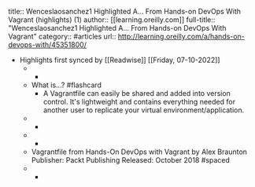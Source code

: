 title:: Wenceslaosanchez1 Highlighted A... From Hands-on DevOps With Vagrant (highlights) (1)
author:: [[learning.oreilly.com]]
full-title:: "Wenceslaosanchez1 Highlighted A... From Hands-on DevOps With Vagrant"
category:: #articles
url:: http://learning.oreilly.com/a/hands-on-devops-with/45351800/

- Highlights first synced by [[Readwise]] [[Friday, 07-10-2022]]
	- -
	- What is...? #flashcard
		- A Vagrantfile can easily be shared and added into version control. It's lightweight and contains everything needed for another user to replicate your virtual environment/application.
	- -
	- -
	- Vagrantfile
	  					from Hands-On DevOps with Vagrant
	  					by Alex Braunton
	  					Publisher: Packt Publishing
	  					Released: October 2018 #spaced
	- -